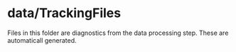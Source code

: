 # data/TrackingFiles

Files in this folder are diagnostics from the data processing step. These are automaticall generated.

